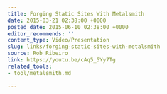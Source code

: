 ```yaml
---
title: Forging Static Sites With Metalsmith
date: 2015-03-21 02:38:00 +0000
posted_date: 2015-06-10 02:38:00 +0000
editor_recommends: ''
content_type: Video/Presentation
slug: links/forging-static-sites-with-metalsmith
source: Rob Ribeiro
link: https://youtu.be/cAq5_5Yy7Tg
related_tools:
- tool/metalsmith.md

---
```

